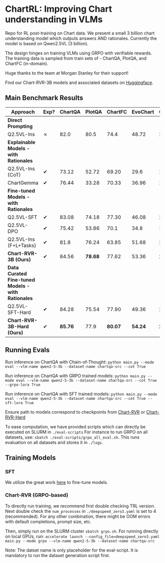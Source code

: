 # ChartRL: Improving Chart understanding in VLMs 

Repo for RL post-training on Chart data. We present a small 3 billion chart understanding model which outputs answers AND rationales. Currently the model is based on Qwen2.5VL (3 billion).

The design hinges on training VLMs using GRPO with verifiable rewards.
The training data is sampled from train sets of - ChartQA, PlotQA, and ChartFC (in-domain).


Huge thanks to the team at Morgan Stanley for their support!


Find our Chart-RVR-3B models and associated datasets on [Huggingface](https://huggingface.co/collections/sanchit97/chart-rvr-68aaac32a2745bc653f581a1).



## Main Benchmark Results

| Approach                           | Exp? | ChartQA | PlotQA | ChartFC | EvoChart | ChartQAPro | 
|------------------------------------|------|---------|--------|---------|----------|------------|
| **Direct Prompting**               |      |         |        |         |          |            |
| Q2.5VL-Ins                         | ✗    | 82.0    | 80.5   | 74.4    | 48.72    | 25.7       |
| **Explainable Models - with Rationales** |      |         |        |         |          |      |            
| Q2.5VL-Ins (CoT)                   | ✔    | 73.12   | 52.72  | 69.20   | 29.6     | 15.80      | 
| ChartGemma                         | ✔    | 76.44   | 33.28  | 70.33   | 36.96    | 10.93      | 
| **Fine-tuned Models - with Rationales** |      |         |        |         |          |       | 
| Q2.5VL-SFT                         | ✔    | 83.08   | 74.18  | 77.30   | 46.08    | 23.56      | 
| Q2.5VL-DPO                         | ✔    | 75.42   | 53.86  | 70.1    | 34.8     | 15.95      | 
| Q2.5VL-Ins (F+L+Tasks)             | ✔    | 81.8    | 76.24  | 63.85   | 51.68    | 27.66      | 
| **Chart-RVR-3B (Ours)**            | ✔    | 84.56   | **78.68** | 77.62   | 53.36    | 28.38   |  
| **Data Curated Fine-tuned Models - with Rationales** |      |         |        |         |          |            |            |
| Q2.5VL-SFT-Hard                    | ✔    | 84.28   | 75.54  | 77.90   | 49.36    | 23.20      | 
| **Chart-RVR-3B-Hard (Ours)**       | ✔    | **85.76** | 77.9   | **80.07** | **54.24** | **28.64** | 


## Running Evals

Run inference on ChartQA with Chain-of-Thought:
```python main.py --mode eval --vlm-name qwen2-5-3b --dataset-name chartqa-src --cot True```

Run inference on ChartQA with GRPO trained models:
```python main.py --mode eval --vlm-name qwen2-5-3b --dataset-name chartqa-src --cot True --grpo-lora True```

Run inference on ChartQA with SFT trained models:
```python main.py --mode eval --vlm-name qwen2-5-3b --dataset-name chartqa-src --cot True --sft-lora True```

Ensure path to models correspond to checkpoints from [Chart-RVR](https://huggingface.co/sanchit97/chart-rvr-3b) or [Chart-RVR-Hard](https://huggingface.co/sanchit97/chart-rvr-hard-3b)


To ease computation, we have provided scripts which can directly be executed on SLURM in ```./eval-scripts```
For instance to run GRPO on all datasets, use: ```sbatch ./eval-scripts/grpo_all_eval.sh```. This runs evaluation on all datasets and stores it in ```./logs```.

## Training Models

### SFT
We utilize the great work [here](https://github.com/2U1/Qwen2-VL-Finetune) to fine-tune models.


### Chart-RVR (GRPO-based) 
To directly run training, we recommend first double checking TRL version. Next double check the ```num_processes``` in ```./deepspeed_zero3.yaml``` is set to 4 (recommended). For any other combination, there might be OOM errors with default completions, prompt size, etc. 

Then, simply run on the SLURM cluster ```sbatch grpo.sh```. For running directly on local GPUs, run:
```accelerate launch --config_file=deepspeed_zero3.yaml main.py --mode grpo --vlm-name qwen2-5-3b --dataset-name chartqa-src```

Note: The datset name is only placeholder for the eval-script. It is mandatory to run the dataset generation script first.